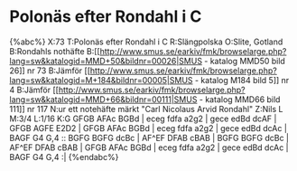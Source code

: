 # Polonäs efter Rondahl i C

{%abc%}
X:73
T:Polonäs efter Rondahl i C
R:Slängpolska
O:Slite, Gotland
B:Rondahls nothäfte
B:[[http://www.smus.se/earkiv/fmk/browselarge.php?lang=sw&katalogid=MMD+50&bildnr=00026|SMUS - katalog MMD50 bild 26]] nr 73
B:Jämför [[http://www.smus.se/earkiv/fmk/browselarge.php?lang=sw&katalogid=M+184&bildnr=00005|SMUS - katalog M184 bild 5]] nr 4
B:Jämför [[http://www.smus.se/earkiv/fmk/browselarge.php?lang=sw&katalogid=MMD+66&bildnr=00111|SMUS - katalog MMD66 bild 111]] nr 117
N:ur ett notehäfte märkt "Carl Nicolaus Arvid Rondahl"
Z:Nils L
M:3/4
L:1/16
K:G
GFGB AFAc BGBd | eceg fdfa a2g2 | gece edBd dcAF | GFGB AGFE E2D2 |
GFGB AFAc BGBd | eceg fdfa a2g2 | gece edBd dcAc | BAGF G4 G,4 ::
BGFG BGFG dcBc | AF^EF DFAB cBAB | BGFG BGFG dcBc | AF^EF DFAB cBAB |
GFGB AFAc BGBd | eceg fdfa a2g2 | gece edBd dcAc | BAGF G4 G,4 :|
{%endabc%}
